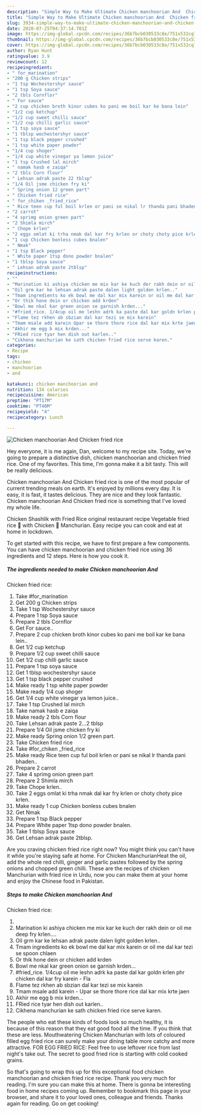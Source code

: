 ```yaml
---
description: "Simple Way to Make Ultimate Chicken manchoorian And  Chicken fried rice"
title: "Simple Way to Make Ultimate Chicken manchoorian And  Chicken fried rice"
slug: 3934-simple-way-to-make-ultimate-chicken-manchoorian-and-chicken-fried-rice
date: 2020-07-25T04:37:14.701Z
image: https://img-global.cpcdn.com/recipes/36b7bcb030533c8e/751x532cq70/chicken-manchoorian-and-chicken-fried-rice-recipe-main-photo.jpg
thumbnail: https://img-global.cpcdn.com/recipes/36b7bcb030533c8e/751x532cq70/chicken-manchoorian-and-chicken-fried-rice-recipe-main-photo.jpg
cover: https://img-global.cpcdn.com/recipes/36b7bcb030533c8e/751x532cq70/chicken-manchoorian-and-chicken-fried-rice-recipe-main-photo.jpg
author: Ryan Hunt
ratingvalue: 3.9
reviewcount: 12
recipeingredient:
- " for_marination"
- "200 g Chicken strips"
- "1 tsp Wochestershyr sauce"
- "1 tsp Soya sauce"
- "2 tbls Cornflor"
- " For sauce"
- "2 cup chicken broth kinor cubes ko pani me boil kar ke bana lein"
- "1/2 cup ketchup"
- "1/2 cup sweet chilli sauce"
- "1/2 cup chilli garlic sauce"
- "1 tsp soya sauce"
- "1 tblsp wochestershyr sauce"
- "1 tsp black pepper crushed"
- "1 tsp white paper powder"
- "1/4 cup shoger"
- "1/4 cup white vinegar ya lemon juice"
- "1 tsp Crushed lal mirch"
- " namak hasb e zaiqa"
- "2 tbls Corn flour"
- " Lehsan adrak paste 22 tblsp"
- "1/4 Oil jsme chicken fry ki"
- " Spring onion 12 green part"
- " Chicken fried rice"
- " for_chiken _fried_rice"
- " Rice teen cup ful boil krlen or pani se nikal lr thanda pani bhaden"
- "2 carrot"
- "4 sprimg onion green part"
- "2 Shimla mirch"
- " Chope krlen"
- "2 eggs omlat ki trha nmak dal kar fry krlen or choty choty pice krlen"
- "1 cup Chicken bonless cubes bnalen"
- " Nmak"
- "1 tsp Black pepper"
- " White paper 1tsp dono powder bnalen"
- "1 tblsp Soya sauce"
- " Lehsan adrak paste 2tblsp"
recipeinstructions:
- ""
- "Marination ki ashiya chicken me mix kar ke kuch der rakh dein or oil me deep fry krlen...."
- "Oil grm kar ke lehsan adrak paste dalen light golden krlen.."
- "Tmam ingredients ko ek bowl me dal kar mix karein or oil me dal kar tezi se spoon chlaen"
- "Or thik hone dein or chicken add krden"
- "Bowl me nkal kar green onion se garnish krden..."
- "#fried_rice. 1/4cup oil me leshn adrk ka paste dal kar goldn krlen phr chicken dal kar fry karein Fla"
- "Flame tez rkhen ab sbzian dal kar tezi se mix karein"
- "Tmam msale add karein Upar se thore thore rice dal kar mix krte jaen"
- "Akhir me egg b mix krden..."
- "FRied rice tyar hen dish out karlen.."
- "Cikhena manchurian ke sath chicken fried rice serve karen."
categories:
- Recipe
tags:
- chicken
- manchoorian
- and

katakunci: chicken manchoorian and 
nutrition: 134 calories
recipecuisine: American
preptime: "PT17M"
cooktime: "PT40M"
recipeyield: "4"
recipecategory: Lunch

---
```



![Chicken manchoorian And 
Chicken fried rice](https://img-global.cpcdn.com/recipes/36b7bcb030533c8e/751x532cq70/chicken-manchoorian-and-chicken-fried-rice-recipe-main-photo.jpg)

Hey everyone, it is me again, Dan, welcome to my recipe site. Today, we're going to prepare a distinctive dish, chicken manchoorian and 
chicken fried rice. One of my favorites. This time, I'm gonna make it a bit tasty. This will be really delicious.

Chicken manchoorian And 
Chicken fried rice is one of the most popular of current trending meals on earth. It's enjoyed by millions every day. It is easy, it is fast, it tastes delicious. They are nice and they look fantastic. Chicken manchoorian And 
Chicken fried rice is something that I've loved my whole life.

Chicken Shashlik with Fried Rice original restaurant recipe Vegetable fried rice 🍚 with Chicken 🐓 Manchurian. Easy recipe you can cook and eat at home in lockdown.


To get started with this recipe, we have to first prepare a few components. You can have chicken manchoorian and 
chicken fried rice using 36 ingredients and 12 steps. Here is how you cook it.

<!--inarticleads1-->

##### The ingredients needed to make Chicken manchoorian And 
Chicken fried rice:

1. Take  #for_marination
1. Get 200 g Chicken strips
1. Take 1 tsp Wochestershyr sauce
1. Prepare 1 tsp Soya sauce
1. Prepare 2 tbls Cornflor
1. Get  For sauce..
1. Prepare 2 cup chicken broth kinor cubes ko pani me boil kar ke bana lein..
1. Get 1/2 cup ketchup
1. Prepare 1/2 cup sweet chilli sauce
1. Get 1/2 cup chilli garlic sauce
1. Prepare 1 tsp soya sauce
1. Get 1 tblsp wochestershyr sauce
1. Get 1 tsp black pepper crushed
1. Make ready 1 tsp white paper powder
1. Make ready 1/4 cup shoger
1. Get 1/4 cup white vinegar ya lemon juice..
1. Take 1 tsp Crushed lal mirch
1. Take  namak hasb e zaiqa
1. Make ready 2 tbls Corn flour
1. Take  Lehsan adrak paste 2...2 tblsp
1. Prepare 1/4 Oil jsme chicken fry ki
1. Make ready  Spring onion 1/2 green part.
1. Take  Chicken fried rice
1. Take  #for_chiken _fried_rice
1. Make ready  Rice teen cup ful boil krlen or pani se nikal lr thanda pani bhaden..
1. Prepare 2 carrot
1. Take 4 sprimg onion green part
1. Prepare 2 Shimla mirch
1. Take  Chope krlen..
1. Take 2 eggs omlat ki trha nmak dal kar fry krlen or choty choty pice krlen.
1. Make ready 1 cup Chicken bonless cubes bnalen
1. Get  Nmak
1. Prepare 1 tsp Black pepper
1. Prepare  White paper 1tsp dono powder bnalen.
1. Take 1 tblsp Soya sauce
1. Get  Lehsan adrak paste 2tblsp.


Are you craving chicken fried rice right now? You might think you can&#39;t have it while you&#39;re staying safe at home. For Chicken ManchurianHeat the oil, add the whole red chilli, ginger and garlic pastes followed by the spring onions and chopped green chilli. These are the recipes of chicken Manchurian with fried rice in Urdu, now you can make them at your home and enjoy the Chinese food in Pakistan. 

<!--inarticleads2-->

##### Steps to make Chicken manchoorian And 
Chicken fried rice:

1. 
1. Marination ki ashiya chicken me mix kar ke kuch der rakh dein or oil me deep fry krlen....
1. Oil grm kar ke lehsan adrak paste dalen light golden krlen..
1. Tmam ingredients ko ek bowl me dal kar mix karein or oil me dal kar tezi se spoon chlaen
1. Or thik hone dein or chicken add krden
1. Bowl me nkal kar green onion se garnish krden...
1. #fried_rice. 1/4cup oil me leshn adrk ka paste dal kar goldn krlen phr chicken dal kar fry karein - Fla
1. Flame tez rkhen ab sbzian dal kar tezi se mix karein
1. Tmam msale add karein - Upar se thore thore rice dal kar mix krte jaen
1. Akhir me egg b mix krden...
1. FRied rice tyar hen dish out karlen..
1. Cikhena manchurian ke sath chicken fried rice serve karen.


The people who eat these kinds of foods look so much healthy, it is because of this reason that they eat good food all the time. If you think that these are less. Mouthwatering Chicken Manchurian with lots of coloured filled egg fried rice can surely make your dining table more catchy and more attractive. FOR EGG FRIED RICE: Feel free to use leftover rice from last night&#39;s take out. The secret to good fried rice is starting with cold cooked grains. 

So that's going to wrap this up for this exceptional food chicken manchoorian and 
chicken fried rice recipe. Thank you very much for reading. I'm sure you can make this at home. There is gonna be interesting food in home recipes coming up. Remember to bookmark this page in your browser, and share it to your loved ones, colleague and friends. Thanks again for reading. Go on get cooking!
